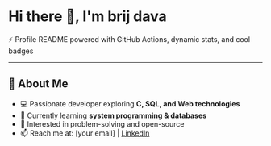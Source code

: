 
# Hi there 👋, I'm brij dava

⚡ Profile README powered with GitHub Actions, dynamic stats, and cool badges 

---

## 🚀 About Me
- 💻 Passionate developer exploring **C, SQL, and Web technologies**
- 🌱 Currently learning **system programming & databases**
- 🎯 Interested in problem-solving and open-source
- 📫 Reach me at: [your email] | [LinkedIn](#)
  
